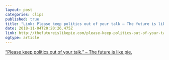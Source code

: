 ```yaml
---
layout: post
categories: clips
published: true
title: "Link: Please keep politics out of your talk – The future is like pie." 
date: 2018-11-04T20:20:26.475Z
link: http://thefutureislikepie.com/please-keep-politics-out-of-your-talk/
ogtype: article
---
```

[ “Please keep politics out of your talk.” – The future is like pie. ]( http://thefutureislikepie.com/please-keep-politics-out-of-your-talk/ )
